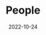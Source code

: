 ---
title: People
date: 2022-10-24

type: landing

sections:
  - block: people
    content:
      title: Meet the Team
      # Choose which groups/teams of users to display.
      #   Edit `user_groups` in each user's profile to add them to one or more of these groups.
      user_groups:
          - PI
          - CO-PI
          - Master Student
          - PhD Student
          - Postdoc
          - Undergraduate Student
          - Research Fellows & Collaborators
      sort_by: Params.last_name
      sort_ascending: true
    design:
      show_interests: false
      show_role: true
      show_social: true
---